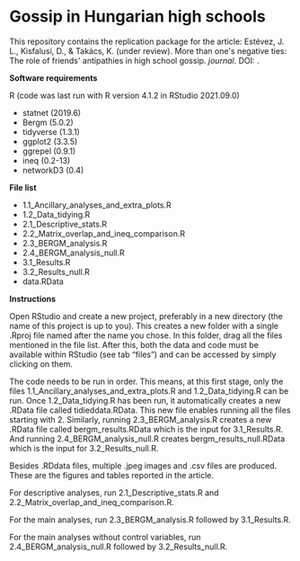 # Gossip in Hungarian high schools

This repository contains the replication package for the article:
Estévez, J. L., Kisfalusi, D., & Takács, K. (under review). More than one's negative ties: The role of friends' antipathies in high school gossip. *journal*. DOI: .

**Software requirements**

R (code was last run with R version 4.1.2 in RStudio 2021.09.0)
- statnet (2019.6)
- Bergm (5.0.2)
- tidyverse (1.3.1)
- ggplot2 (3.3.5)
- ggrepel (0.9.1)
- ineq (0.2-13)
- networkD3 (0.4)

**File list**

- 1.1_Ancillary_analyses_and_extra_plots.R
- 1.2_Data_tidying.R
- 2.1_Descriptive_stats.R
- 2.2_Matrix_overlap_and_ineq_comparison.R
- 2.3_BERGM_analysis.R
- 2.4_BERGM_analysis_null.R
- 3.1_Results.R
- 3.2_Results_null.R
- data.RData

**Instructions**

Open RStudio and create a new project, preferably in a new directory (the name of this project is up to you). This creates a new folder with a single .Rproj file named after the name you chose. In this folder, drag all the files mentioned in the file list. After this, both the data and code must be available within RStudio (see tab “files”) and can be accessed by simply clicking on them.

The code needs to be run in order. This means, at this first stage, only the files 1.1_Ancillary_analyses_and_extra_plots.R and 1.2_Data_tidying.R can be run. Once 1.2_Data_tidying.R has been run, it automatically creates a new .RData file called tidieddata.RData. This new file enables running all the files starting with 2. Similarly, running 2.3_BERGM_analysis.R creates a new .RData file called bergm_results.RData which is the input for 3.1_Results.R. And running 2.4_BERGM_analysis_null.R creates bergm_results_null.RData which is the input for 3.2_Results_null.R.

Besides .RDdata files, multiple .jpeg images and .csv files are produced. These are the figures and tables reported in the article. 

For descriptive analyses, run  2.1_Descriptive_stats.R and 2.2_Matrix_overlap_and_ineq_comparison.R.

For the main analyses, run 2.3_BERGM_analysis.R followed by 3.1_Results.R.

For the main analyses without control variables, run 2.4_BERGM_analysis_null.R followed by 3.2_Results_null.R.
